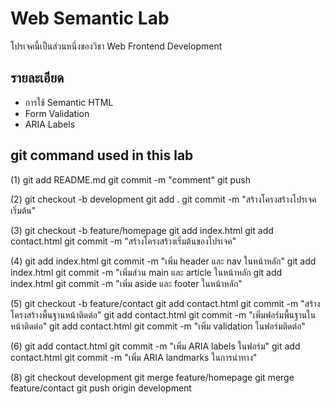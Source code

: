 # Web Semantic Lab 
โปรเจคนี้เป็นส่วนหนึ่งของวิชา Web Frontend Development 
## รายละเอียด 
- การใช้ Semantic HTML 
- Form Validation 
- ARIA Labels

## git command used in this lab
(1)
git add README.md
git commit -m "comment"
git push

(2)
git checkout -b development
git add .
git commit -m "สร้างโครงสร้างโปรเจคเริ่มต้น"

(3)
git checkout -b feature/homepage
git add index.html
git add contact.html
git commit -m "สร้างโครงสร้างเริ่มต้นของโปรเจค"

(4)
git add index.html
git commit -m "เพิ่ม header และ nav ในหน้าหลัก"
git add index.html
git commit -m "เพิ่มส่วน main และ article ในหน้าหลัก
git add index.html
git commit -m "เพิ่ม aside และ footer ในหน้าหลัก"

(5)
git checkout -b feature/contact
git add contact.html
git commit -m "สร้างโครงสร้างพื้นฐานหน้าติดต่อ"
git add contact.html
git commit -m "เพิ่มฟอร์มพื้นฐานในหน้าติดต่อ"
git add contact.html
git commit -m "เพิ่ม validation ในฟอร์มติดต่อ"

(6)
git add contact.html
git commit -m "เพิ่ม ARIA labels ในฟอร์ม"
git add contact.html
git commit -m "เพิ่ม ARIA landmarks ในการนำทาง"

(8)
git checkout development
git merge feature/homepage
git merge feature/contact
git push origin development